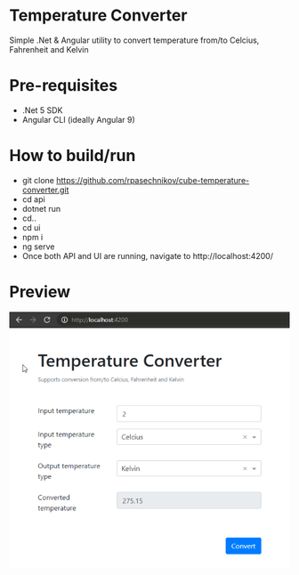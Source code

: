 # Temperature Converter

Simple .Net & Angular utility to convert temperature from/to Celcius, Fahrenheit and Kelvin

# Pre-requisites
- .Net 5 SDK
- Angular CLI (ideally Angular 9)

# How to build/run

- git clone https://github.com/rpasechnikov/cube-temperature-converter.git
- cd api
- dotnet run
- cd..
- cd ui
- npm i
- ng serve
- Once both API and UI are running, navigate to http://localhost:4200/

# Preview
![Temperature Converter preview](https://github.com/rpasechnikov/cube-temperature-converter/blob/main/preview.png)
